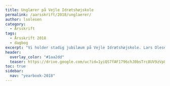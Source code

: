 ```yaml
---
title: Unglærer på Vejle Idrætshøjskole
permalink: /aarsskrift/2018/unglaerer/
author: lsolesen
category:
  - Årsskrift
tags:
  - Årsskrift 2018
  - dagbog
excerpt: "Vi holder stadig jubilæum på Vejle Idrætshøjskole. Lars Olesen, viceforstander, fortæller lidt om indholdet i årsskriftet."
header:
  overlay_color: "#1aa2dd"
  teaser: https://drive.google.com/uc?id=1yiQS7fAF1796chJ0bsTrc8UV9zVp8yl8
toc: true
sidebar:
  nav: "yearbook-2018"
---
```

